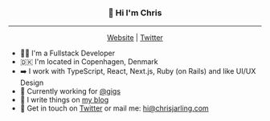 ### <p align="center">👋 Hi I'm Chris</p>
----
<p align="center"><a href="https://chrisjarling.com">Website</a> | <a href="https://twitter.com/chrisjarling">Twitter</a></p>

* 👨‍💻 I'm a Fullstack Developer
* 🇩🇰 I'm located in Copenhagen, Denmark
* ➡️ I work with TypeScript, React, Next.js, Ruby (on Rails) and like UI/UX Design
* 💼 Currently working for [@gigs](https://github.com/gigs)
* 📝 I write things on [my blog](https://chrisjarling.com)
* 💬 Get in touch on [Twitter](https://twitter.com/chrisjarling) or mail me: hi@chrisjarling.com


<!--🇩🇪
**Plsr/Plsr** is a ✨ _special_ ✨ repository because its `README.md` (this file) appears on your GitHub profile.

Here are some ideas to get you started:

- 🔭 I’m currently working on ...
- 🌱 I’m currently learning ...
- 👯 I’m looking to collaborate on ...
- 🤔 I’m looking for help with ...
- 💬 Ask me about ...
- 📫 How to reach me: ...
- 😄 Pronouns: ...
- ⚡ Fun fact: ...
-->

